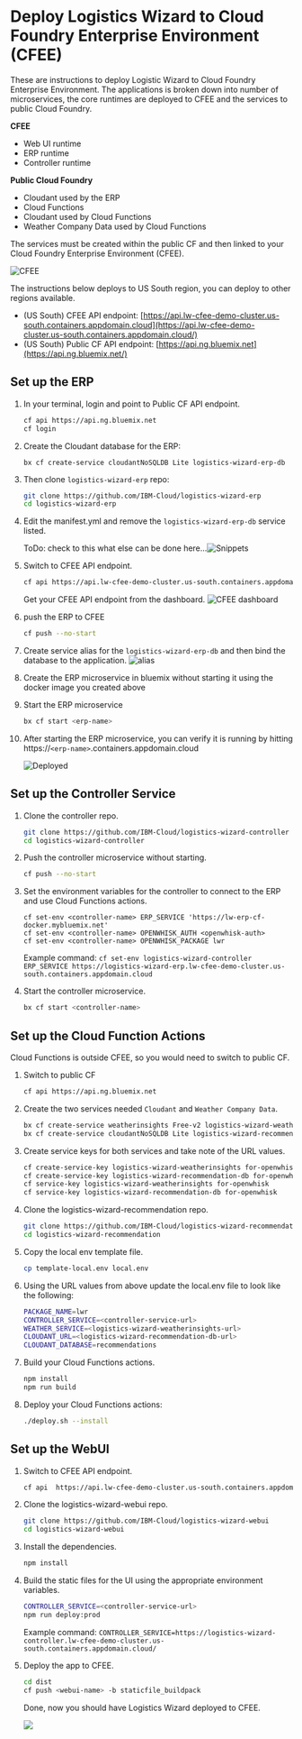 # Deploy Logistics Wizard to Cloud Foundry Enterprise Environment (CFEE)

These are instructions to deploy Logistic Wizard to Cloud Foundry Enterprise Environment. The applications is broken down into number of microservices, the core runtimes are deployed to CFEE and the services to public Cloud Foundry. 

**CFEE**

- Web UI runtime 
- ERP runtime 
- Controller runtime 

**Public Cloud Foundry**

- Cloudant used by the ERP
- Cloud Functions 
- Cloudant used by Cloud Functions 
- Weather Company Data used by Cloud Functions 

 The services must be created within the public CF and then linked to your Cloud Foundry Enterprise Environment (CFEE).

![CFEE](docs/cfee.png)

The instructions below deploys to US South region, you can deploy to other regions available.

- (US South) CFEE API endpoint:   [https://api.lw-cfee-demo-cluster.us-south.containers.appdomain.cloud](https://api.lw-cfee-demo-cluster.us-south.containers.appdomain.cloud/)
- (US South) Public CF API endpoint: [https://api.ng.bluemix.net](https://api.ng.bluemix.net/) 

## Set up the ERP

1. In your terminal, login and point to Public CF API endpoint. 

   ```bash
   cf api https://api.ng.bluemix.net 
   cf login
   ```

2. Create the Cloudant database for the ERP:

   ```
   bx cf create-service cloudantNoSQLDB Lite logistics-wizard-erp-db
   ```

3. Then clone `logistics-wizard-erp` repo:

   ```bash
   git clone https://github.com/IBM-Cloud/logistics-wizard-erp
   cd logistics-wizard-erp
   ```

4. Edit the manifest.yml and remove the `logistics-wizard-erp-db` service listed.

   ToDo: check to this what else can be done here...![Snippets](docs/snippets.png)

5. Switch to CFEE API endpoint.

   ```bash
   cf api https://api.lw-cfee-demo-cluster.us-south.containers.appdomain.cloud
   ```

   Get your CFEE API endpoint from the dashboard. ![CFEE dashboard](docs/cfee_dashboard.png)

6. push the ERP to CFEE

   ```bash
   cf push --no-start
   ```

7. Create service alias for the `logistics-wizard-erp-db` and then bind the database to the application. ![alias](docs/alias.png)

8. Create the ERP microservice in bluemix without starting it using the docker image you created above

9. Start the ERP microservice

   ```bash
   bx cf start <erp-name>
   ```

10. After starting the ERP microservice, you can verify it is running by hitting https://`<erp-name>`.containers.appdomain.cloud

    ![Deployed](docs/deployed.png)

## Set up the Controller Service

1. Clone the controller repo.

   ```bash
   git clone https://github.com/IBM-Cloud/logistics-wizard-controller
   cd logistics-wizard-controller
   ```

2. Push the controller microservice without starting.

   ```bash
   cf push --no-start
   ```

3. Set the environment variables for the controller to connect to the ERP and use Cloud Functions actions.

   ```
   cf set-env <controller-name> ERP_SERVICE 'https://lw-erp-cf-docker.mybluemix.net'
   cf set-env <controller-name> OPENWHISK_AUTH <openwhisk-auth>
   cf set-env <controller-name> OPENWHISK_PACKAGE lwr
   ```

   Example command: `cf set-env logistics-wizard-controller ERP_SERVICE https://logistics-wizard-erp.lw-cfee-demo-cluster.us-south.containers.appdomain.cloud`

4. Start the controller microservice.

   ```bash
   bx cf start <controller-name>
   ```

## Set up the Cloud Function Actions

Cloud Functions is outside CFEE, so you would need to switch to public CF. 

1. Switch to public CF 

   ```bash
   cf api https://api.ng.bluemix.net 
   ```

2. Create the two services needed `Cloudant` and  `Weather Company Data`.

   ```bash
   bx cf create-service weatherinsights Free-v2 logistics-wizard-weatherinsights
   bx cf create-service cloudantNoSQLDB Lite logistics-wizard-recommendation-db
   ```

3. Create service keys for both services and take note of the URL values. 

   ```bash
   cf create-service-key logistics-wizard-weatherinsights for-openwhisk
   cf create-service-key logistics-wizard-recommendation-db for-openwhisk
   cf service-key logistics-wizard-weatherinsights for-openwhisk
   cf service-key logistics-wizard-recommendation-db for-openwhisk
   ```

4. Clone the logistics-wizard-recommendation repo.

   ```bash
   git clone https://github.com/IBM-Cloud/logistics-wizard-recommendation
   cd logistics-wizard-recommendation
   ```

5. Copy the local env template file. 

   ```bash
   cp template-local.env local.env
   ```

6. Using the URL values from above update the local.env file to look like the following:

   ```bash
   PACKAGE_NAME=lwr
   CONTROLLER_SERVICE=<controller-service-url>
   WEATHER_SERVICE=<logistics-wizard-weatherinsights-url>
   CLOUDANT_URL=<logistics-wizard-recommendation-db-url>
   CLOUDANT_DATABASE=recommendations
   ```

7. Build your Cloud Functions actions.

   ```bash
   npm install
   npm run build
   ```

8. Deploy your Cloud Functions actions:

   ```bash
   ./deploy.sh --install
   ```
## Set up the WebUI

1. Switch to CFEE API endpoint.

   ```bash
   cf api  https://api.lw-cfee-demo-cluster.us-south.containers.appdomain.cloud
   ```

2. Clone the logistics-wizard-webui repo.

   ```bash
   git clone https://github.com/IBM-Cloud/logistics-wizard-webui
   cd logistics-wizard-webui
   ```

3. Install the dependencies.

   ```bash
   npm install
   ```

4. Build the static files for the UI using the appropriate environment variables.

   ```bash
   CONTROLLER_SERVICE=<controller-service-url> 
   npm run deploy:prod
   ```

   Example command: `CONTROLLER_SERVICE=https://logistics-wizard-controller.lw-cfee-demo-cluster.us-south.containers.appdomain.cloud/`

5. Deploy the app to CFEE.

   ```bash
   cd dist
   cf push <webui-name> -b staticfile_buildpack
   ```

   Done, now you should have Logistics Wizard deployed to CFEE. 

   ![](docs/LW-pushed.png)